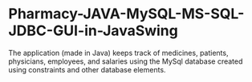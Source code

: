# Pharmacy-JAVA-MySQL-MS-SQL-JDBC-GUI-in-JavaSwing
The application (made in Java) keeps track of medicines, patients, physicians, employees, and salaries using the MySql database created using constraints and other database elements.
